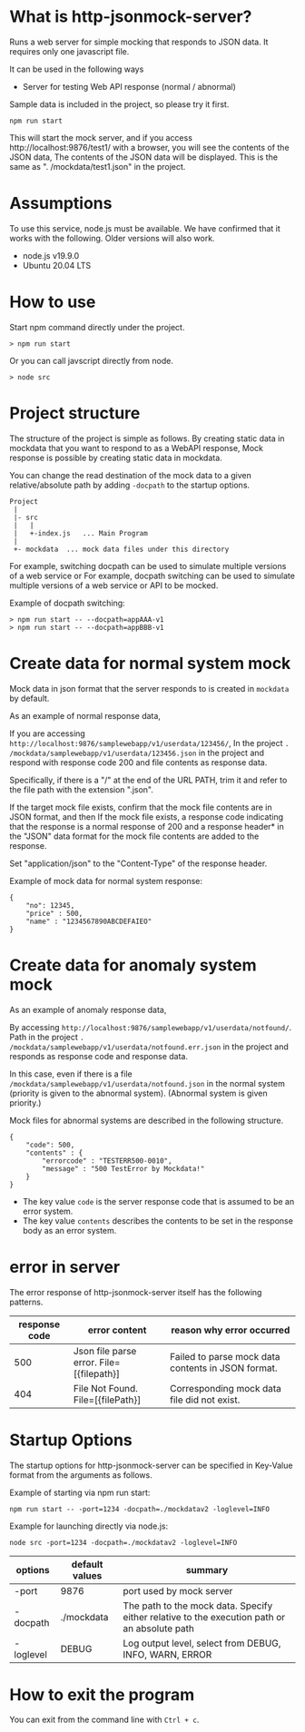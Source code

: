 # What is http-jsonmock-server?

Runs a web server for simple mocking that responds to JSON data.
It requires only one javascript file.

It can be used in the following ways

 - Server for testing Web API response (normal / abnormal)

Sample data is included in the project, so please try it first.

````
npm run start
````

This will start the mock server, and if you access http://localhost:9876/test1/ with a browser, you will see the contents of the JSON data,
The contents of the JSON data will be displayed.
This is the same as ". /mockdata/test1.json" in the project.

# Assumptions

To use this service, node.js must be available.
We have confirmed that it works with the following.
 Older versions will also work.

- node.js v19.9.0
- Ubuntu 20.04 LTS

# How to use

Start npm command directly under the project.

```
> npm run start
```

Or you can call javscript directly from node.

```
> node src
```

# Project structure

The structure of the project is simple as follows.
By creating static data in mockdata that you want to respond to as a WebAPI response,
Mock response is possible by creating static data in mockdata.

You can change the read destination of the mock data to a given relative/absolute path by adding `-docpath` to the startup options.

```
Project
 |
 |- src
 |   |
 |   +-index.js   ... Main Program
 |
 +- mockdata  ... mock data files under this directory
```



For example, switching docpath can be used to simulate multiple versions of a web service or
For example, docpath switching can be used to simulate multiple versions of a web service or API to be mocked.

Example of docpath switching:

```
> npm run start -- --docpath=appAAA-v1
> npm run start -- --docpath=appBBB-v1
```

# Create data for normal system mock

Mock data in json format that the server responds to is created in `mockdata` by default.

As an example of normal response data,

If you are accessing `http://localhost:9876/samplewebapp/v1/userdata/123456/`,
In the project `. /mockdata/samplewebapp/v1/userdata/123456.json` in the project and respond with response code 200 and file contents as response data.

Specifically, if there is a "/" at the end of the URL PATH, trim it and refer to the file path with the extension ".json".

If the target mock file exists, confirm that the mock file contents are in JSON format, and then
If the mock file exists, a response code indicating that the response is a normal response of 200 and a response header* in the "JSON" data format for the mock file contents are added to the response.

Set "application/json" to the "Content-Type" of the response header.

Example of mock data for normal system response:

```
{
    "no": 12345,
    "price" : 500,
    "name" : "1234567890ABCDEFAIEO"
}
````

# Create data for anomaly system mock

As an example of anomaly response data,

By accessing `http://localhost:9876/samplewebapp/v1/userdata/notfound/`.
Path in the project `. /mockdata/samplewebapp/v1/userdata/notfound.err.json` in the project and responds as response code and response data.

In this case, even if there is a file `/mockdata/samplewebapp/v1/userdata/notfound.json` in the normal system
(priority is given to the abnormal system). (Abnormal system is given priority.)

Mock files for abnormal systems are described in the following structure.

```
{
    "code": 500,
    "contents" : {
        "errorcode" : "TESTERR500-0010",
        "message" : "500 TestError by Mockdata!"
    }
}
```

- The key value `code` is the server response code that is assumed to be an error system.
- The key value `contents` describes the contents to be set in the response body as an error system.

# error in server

The error response of http-jsonmock-server itself has the following patterns.


| response code | error content | reason why error occurred |
| --- | --- | --- |
| 500 | Json file parse error. File=[{filepath}] | Failed to parse mock data contents in JSON format. |
| 404 | File Not Found. File=[{filePath}] | Corresponding mock data file did not exist. |


# Startup Options

The startup options for http-jsonmock-server can be specified in Key-Value format from the arguments as follows.

Example of starting via npm run start:

```
npm run start -- -port=1234 -docpath=./mockdatav2 -loglevel=INFO
```

Example for launching directly via node.js: 

```
node src -port=1234 -docpath=./mockdatav2 -loglevel=INFO
```

| options | default values | summary |
| --- | --- | --- |
| -port | 9876 | port used by mock server |
| -docpath | ./mockdata | The path to the mock data. Specify either relative to the execution path or an absolute path |
| -loglevel | DEBUG | Log output level, select from DEBUG, INFO, WARN, ERROR |

# How to exit the program

You can exit from the command line with `Ctrl + c`.